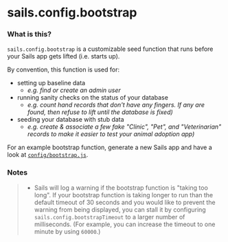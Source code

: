# sails.config.bootstrap

### What is this?
`sails.config.bootstrap` is a customizable seed function that runs before your Sails app gets lifted (i.e. starts up).

By convention, this function is used for:
  + setting up baseline data
    + _e.g. find or create an admin user_
  + running sanity checks on the status of your database
    + _e.g. count hand records that don't have any fingers. If any are found, then refuse to lift until the database is fixed)_
  + seeding your database with stub data
    + _e.g. create & associate a few fake "Clinic", "Pet", and "Veterinarian" records to make it easier to test your animal adoption app)_

For an example bootstrap function, generate a new Sails app and have a look at [`config/bootstrap.js`](https://sailsjs.com/documentation/anatomy/config/bootstrap.js).

### Notes

> - Sails will log a warning if the bootstrap function is "taking too long".  If your bootstrap function is taking longer to run than the default timeout of 30 seconds and you would like to prevent the warning from being displayed, you can stall it by configuring `sails.config.bootstrapTimeout` to a larger number of milliseconds. (For example, you can increase the timeout to one minute by using `60000`.)

<docmeta name="displayName" value="sails.config.bootstrap()">
<docmeta name="pageType" value="property">
